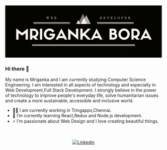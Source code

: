![Profile Header Image](https://raw.githubusercontent.com/boramriganka/boramriganka/master/header_github.png)


### Hi there 👋

My name is Mriganka and I am currently studying  Computer Science Engineering. I am interested in all aspects of technology and especially in Web Development,Full Stack Development. I strongly believe in the power of technology to improve people's everyday life, solve humanitarian issues and create a more sustainable, accessible and inclusive world.
<br>
- 👩‍🎓 I am currently working in Tringapps,Chennai.
- 🌱 I’m currently learning React,Redux and Node.js development.
- ⚡ I'm passionate about Web Design and I love creating beautiful things.
<br>

<p align="center">
  <a href="https://www.linkedin.com/in/mrigankabora" target="_blank"><img src="https://img.shields.io/badge/LinkedIn-0077B5?style=for-the-badge&logo=linkedin&logoColor=white" alt="Linkedin"></a>
</p>
